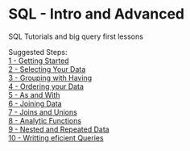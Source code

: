 # SQL - Intro and Advanced
SQL Tutorials and big query first lessons

Suggested Steps:
<br />
[1 - Getting Started](https://github.com/BebetoFernandes/SQL---Intro-to-Advanced/blob/main/getting-started-with-sql-and-bigquery.ipynb)
<br />
[2 - Selecting Your Data](https://github.com/BebetoFernandes/SQL---Intro-to-Advanced/blob/main/select-from-where.ipynb)
<br />
[3 - Grouping with Having](https://github.com/BebetoFernandes/SQL---Intro-to-Advanced/blob/main/group-by-having-count.ipynb)
<br />
[4 - Ordering your Data](https://github.com/BebetoFernandes/SQL---Intro-to-Advanced/blob/main/order-by.ipynb)
<br />
[5 - As and With](https://github.com/BebetoFernandes/SQL---Intro-to-Advanced/blob/main/as-with.ipynb)
<br />
[6 - Joining Data](https://github.com/BebetoFernandes/SQL---Intro-to-Advanced/blob/main/joining-data.ipynb)
<br />
[7 - Joins and Unions](https://github.com/BebetoFernandes/SQL---Intro-to-Advanced/blob/main/joins-and-unions.ipynb)
<br />
[8 - Analytic Functions](https://github.com/BebetoFernandes/SQL---Intro-to-Advanced/blob/main/analytic-functions.ipynb)
<br />
[9 - Nested and Repeated Data](https://github.com/BebetoFernandes/SQL---Intro-to-Advanced/blob/main/nested-and-repeated-data.ipynb)
<br />
[10 - Writting eficient Queries](https://github.com/BebetoFernandes/SQL---Intro-to-Advanced/blob/main/writing-efficient-queries.ipynb)
